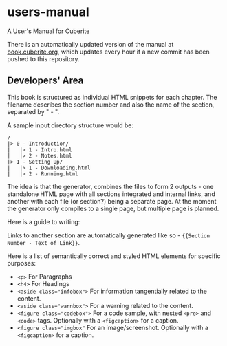 users-manual
============

A User's Manual for Cuberite

There is an automatically updated version of the manual at [book.cuberite.org](https://book.cuberite.org), which updates every hour if a new commit has been pushed to this repository.


Developers' Area
----------------

This book is structured as individual HTML snippets for each chapter. The filename describes the section number and also the name of the section, separated by " - ".

A sample input directory structure would be:

    /
    |> 0 - Introduction/
    |   |> 1 - Intro.html
    |   |> 2 - Notes.html
    |> 1 - Setting Up/
    |   |> 1 - Downloading.html
    |   |> 2 - Running.html

The idea is that the generator, combines the files to form 2 outputs - one standalone HTML page with all sections integrated and internal links, and another with each file (or section?) being a separate page. At the moment the generator only compiles to a single page, but multiple page is planned.

Here is a guide to writing:

Links to another section are automatically generated like so - `{{Section Number - Text of Link}}`.

Here is a list of semantically correct and styled HTML elements for specific purposes:

 * `<p>` For Paragraphs
 * `<h4>` For Headings
 * `<aside class="infobox">` For information tangentially related to the content.
 * `<aside class="warnbox">` For a warning related to the content.
 * `<figure class="codebox">` For a code sample, with nested `<pre>` and `<code>` tags. Optionally with a `<figcaption>` for a caption.
 * `<figure class="imgbox"` For an image/screenshot. Optionally with a `<figcaption>` for a caption.
